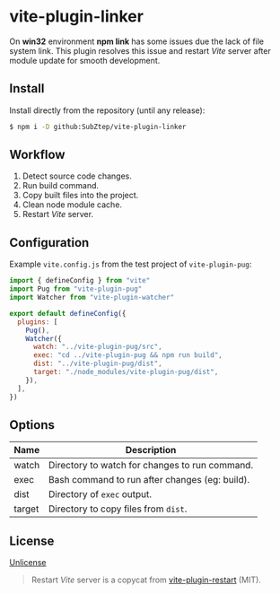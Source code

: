 # vite-plugin-linker

On **win32** environment **npm link** has some issues due the lack of file system link. This plugin resolves this issue and restart _Vite_ server after module update for smooth development.

## Install

Install directly from the repository (until any release):

```sh
$ npm i -D github:SubZtep/vite-plugin-linker
```

## Workflow

1. Detect source code changes.
2. Run build command.
3. Copy built files into the project.
4. Clean node module cache.
5. Restart _Vite_ server.

## Configuration

Example `vite.config.js` from the test project of `vite-plugin-pug`:

```js
import { defineConfig } from "vite"
import Pug from "vite-plugin-pug"
import Watcher from "vite-plugin-watcher"

export default defineConfig({
  plugins: [
    Pug(),
    Watcher({
      watch: "../vite-plugin-pug/src",
      exec: "cd ../vite-plugin-pug && npm run build",
      dist: "../vite-plugin-pug/dist",
      target: "./node_modules/vite-plugin-pug/dist",
    }),
  ],
})
```

## Options

| Name   | Description                                    |
| ------ | ---------------------------------------------- |
| watch  | Directory to watch for changes to run command. |
| exec   | Bash command to run after changes (eg: build). |
| dist   | Directory of `exec` output.                    |
| target | Directory to copy files from `dist`.           |

## License

[Unlicense](LICENSE)

> Restart _Vite_ server is a copycat from [vite-plugin-restart](https://github.com/antfu/vite-plugin-restart) (MIT).
